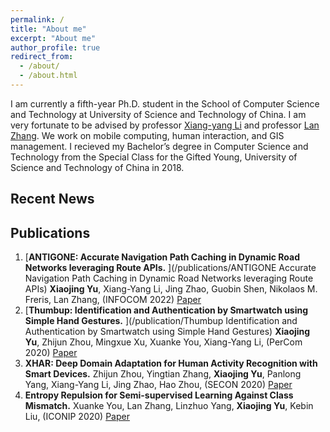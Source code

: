 ```yaml
---
permalink: /
title: "About me"
excerpt: "About me"
author_profile: true
redirect_from: 
  - /about/
  - /about.html
---
```


I am currently a fifth-year Ph.D. student in the School of Computer Science and Technology at University of Science and Technology of China. I am very fortunate to be advised by professor [Xiang-yang Li](http://staff.ustc.edu.cn/~xiangyangli/) and professor [Lan Zhang](https://scholar.google.com/citations?user=83QxmA8AAAAJ&hl=en). 
We work on mobile computing, human interaction, and GIS management. 
I recieved my Bachelor’s degree in Computer Science and Technology from the Special Class for the Gifted Young, University of Science and Technology of China in 2018.


Recent News
------


Publications
------
1. [**ANTIGONE: Accurate Navigation Path Caching in Dynamic Road Networks leveraging Route APIs.** ](/publications/ANTIGONE Accurate Navigation Path Caching in Dynamic Road Networks leveraging Route APIs)
**Xiaojing Yu**, Xiang-Yang Li, Jing Zhao, Guobin Shen, Nikolaos M. Freris, Lan Zhang, (INFOCOM 2022) [Paper](https://ieeexplore.ieee.org/abstract/document/9796817)
2. [**Thumbup: Identification and Authentication by Smartwatch using Simple Hand Gestures.** ](/publication/Thumbup Identification and Authentication by Smartwatch using Simple Hand Gestures)
 **Xiaojing Yu**, Zhijun Zhou, Mingxue Xu, Xuanke You, Xiang-Yang Li, (PerCom 2020) [Paper](https://www.computer.org/csdl/proceedings-article/percom/2020/09127367/1l3yJSxjyqQ)
3. **XHAR: Deep Domain Adaptation for Human Activity Recognition with Smart Devices.**  Zhijun Zhou, Yingtian Zhang, **Xiaojing Yu**, Panlong Yang, Xiang-Yang Li, Jing Zhao, Hao Zhou, (SECON 2020) [Paper](https://ieeexplore.ieee.org/abstract/document/9158431)
4. **Entropy Repulsion for Semi-supervised Learning Against Class Mismatch.**  Xuanke You, Lan Zhang, Linzhuo Yang, **Xiaojing Yu**, Kebin Liu, (ICONIP 2020) [Paper](https://ieeexplore.ieee.org/abstract/document/9158431)


